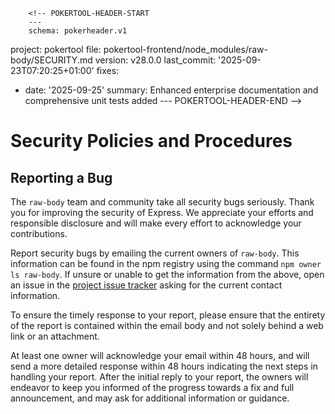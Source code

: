         <!-- POKERTOOL-HEADER-START
        ---
        schema: pokerheader.v1
project: pokertool
file: pokertool-frontend/node_modules/raw-body/SECURITY.md
version: v28.0.0
last_commit: '2025-09-23T07:20:25+01:00'
fixes:
- date: '2025-09-25'
  summary: Enhanced enterprise documentation and comprehensive unit tests added
        ---
        POKERTOOL-HEADER-END -->
# Security Policies and Procedures

## Reporting a Bug

The `raw-body` team and community take all security bugs seriously. Thank you
for improving the security of Express. We appreciate your efforts and
responsible disclosure and will make every effort to acknowledge your
contributions.

Report security bugs by emailing the current owners of `raw-body`. This information
can be found in the npm registry using the command `npm owner ls raw-body`.
If unsure or unable to get the information from the above, open an issue
in the [project issue tracker](https://github.com/stream-utils/raw-body/issues)
asking for the current contact information.

To ensure the timely response to your report, please ensure that the entirety
of the report is contained within the email body and not solely behind a web
link or an attachment.

At least one owner will acknowledge your email within 48 hours, and will send a
more detailed response within 48 hours indicating the next steps in handling
your report. After the initial reply to your report, the owners will
endeavor to keep you informed of the progress towards a fix and full
announcement, and may ask for additional information or guidance.
